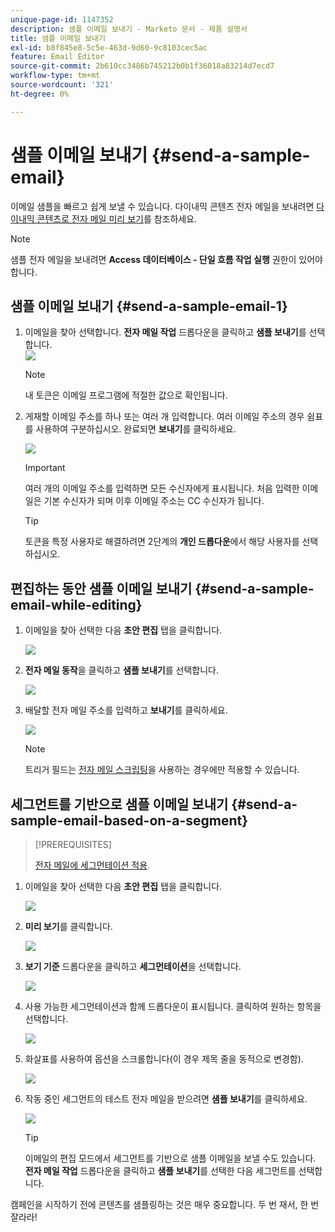 ```yaml
---
unique-page-id: 1147352
description: 샘플 이메일 보내기 - Marketo 문서 - 제품 설명서
title: 샘플 이메일 보내기
exl-id: b8f845e8-5c5e-463d-9d60-9c8103cec5ac
feature: Email Editor
source-git-commit: 2b610cc3486b745212b0b1f36018a83214d7ecd7
workflow-type: tm+mt
source-wordcount: '321'
ht-degree: 0%

---
```


# 샘플 이메일 보내기 {#send-a-sample-email}

이메일 샘플을 빠르고 쉽게 보낼 수 있습니다. 다이내믹 콘텐츠 전자 메일을 보내려면 [다이내믹 콘텐츠로 전자 메일 미리 보기](/help/marketo/product-docs/email-marketing/general/functions-in-the-editor/preview-an-email-with-dynamic-content.md)를 참조하세요.

>[!NOTE]
>
>샘플 전자 메일을 보내려면 **Access 데이터베이스 - 단일 흐름 작업 실행** 권한이 있어야 합니다.

## 샘플 이메일 보내기 {#send-a-sample-email-1}

1. 이메일을 찾아 선택합니다. **전자 메일 작업** 드롭다운을 클릭하고 **샘플 보내기**&#x200B;를 선택합니다.\
   ![](assets/one-281-29.jpg)

   >[!NOTE]
   >
   >내 토큰은 이메일 프로그램에 적절한 값으로 확인됩니다.

1. 게재할 이메일 주소를 하나 또는 여러 개 입력합니다. 여러 이메일 주소의 경우 쉼표를 사용하여 구분하십시오. 완료되면 **보내기**&#x200B;를 클릭하세요.

   ![](assets/two.png)

   >[!IMPORTANT]
   >
   >여러 개의 이메일 주소를 입력하면 모든 수신자에게 표시됩니다. 처음 입력한 이메일은 기본 수신자가 되며 이후 이메일 주소는 CC 수신자가 됩니다.

   >[!TIP]
   >
   >토큰을 특정 사용자로 해결하려면 2단계의 **개인 드롭다운**&#x200B;에서 해당 사용자를 선택하십시오.

## 편집하는 동안 샘플 이메일 보내기 {#send-a-sample-email-while-editing}

1. 이메일을 찾아 선택한 다음 **초안 편집** 탭을 클릭합니다.

   ![](assets/three-281-29.jpg)

1. **전자 메일 동작**&#x200B;을 클릭하고 **샘플 보내기**&#x200B;를 선택합니다.

   ![](assets/four.png)

1. 배달할 전자 메일 주소를 입력하고 **보내기**&#x200B;를 클릭하세요.

   ![](assets/two.png)

   >[!NOTE]
   >
   >트리거 필드는 [전자 메일 스크립팅](https://experienceleague.adobe.com/ko/docs/marketo-developer/marketo/email-scripting)을 사용하는 경우에만 적용할 수 있습니다.

## 세그먼트를 기반으로 샘플 이메일 보내기 {#send-a-sample-email-based-on-a-segment}

>[!PREREQUISITES]
>
>[전자 메일에 세그먼테이션 적용](/help/marketo/product-docs/email-marketing/general/functions-in-the-editor/using-dynamic-content-in-an-email.md).

1. 이메일을 찾아 선택한 다음 **초안 편집** 탭을 클릭합니다.

   ![](assets/three-281-29.jpg)

1. **미리 보기**&#x200B;를 클릭합니다.

   ![](assets/1.png)

1. **보기 기준** 드롭다운을 클릭하고 **세그먼테이션**&#x200B;을 선택합니다.

   ![](assets/2.png)

1. 사용 가능한 세그먼테이션과 함께 드롭다운이 표시됩니다. 클릭하여 원하는 항목을 선택합니다.

   ![](assets/3.png)

1. 화살표를 사용하여 옵션을 스크롤합니다(이 경우 제목 줄을 동적으로 변경함).

   ![](assets/4.png)

1. 작동 중인 세그먼트의 테스트 전자 메일을 받으려면 **샘플 보내기**&#x200B;를 클릭하세요.

   ![](assets/5.png)

   >[!TIP]
   >
   >이메일의 편집 모드에서 세그먼트를 기반으로 샘플 이메일을 보낼 수도 있습니다. **전자 메일 작업** 드롭다운을 클릭하고 **샘플 보내기**&#x200B;를 선택한 다음 세그먼트를 선택합니다.

캠페인을 시작하기 전에 콘텐츠를 샘플링하는 것은 매우 중요합니다. 두 번 재서, 한 번 잘라라!
